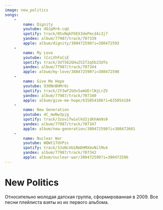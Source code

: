 ```yaml
---
image: new_politics
songs:
    -
        name: Dignity
        youtube: dOJpMr6-cqU
        spotify: track/0SvNqkF6EX3dePmcd4i3j7
        yandex: album/77987/track/707339
        apple: album/dignity/380472590?i=380472593
    -
        name: My Love
        youtube: lCcLVhFoCiE
        spotify: track/3UT562GHuZSIf2q5b23UTo
        yandex: album/77987/track/707344
        apple: album/my-love/380472590?i=380472598
    -
        name: Give Me Hope
        youtube: 93ONnBHMr6c
        spotify: track/2Y3wF2Udv5amUErlNjLrZV
        yandex: album/77987/track/707340
        apple: album/give-me-hope/635054106?i=635054184
    -
        name: New Generation
        youtube: 4C_mwNw3pjg
        spotify: track/3zoviTwiolkU2jdkhAm9s0
        yandex: album/77987/track/707347
        apple: album/new-generation/380472590?i=380472601
    -
        name: Nuclear War
        youtube: WQWt17UVPzs
        spotify: track/3JoNcUUiRmDHMXmvNilMu4
        yandex: album/77987/track/707342
        apple: album/nuclear-war/380472590?i=380472596
---
```

# New Politics

Относительно молодая датская группа, сформированная в 2009.
Все песни плейлиста взяты из их первого альбома.